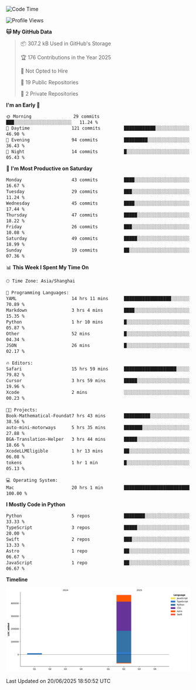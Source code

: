 <!--
**PascalDai/PascalDai** is a ✨ _special_ ✨ repository because its `README.md` (this file) appears on your GitHub profile.

Here are some ideas to get you started:

- 🔭 I’m currently working on ...
- 🌱 I’m currently learning ...
- 👯 I’m looking to collaborate on ...
- 🤔 I’m looking for help with ...
- 💬 Ask me about ...
- 📫 How to reach me: ...
- 😄 Pronouns: ...
- ⚡ Fun fact: ...
-->

<!--START_SECTION:waka-->
![Code Time](http://img.shields.io/badge/Code%20Time-1%2C207%20hrs%2054%20mins-blue)

![Profile Views](http://img.shields.io/badge/Profile%20Views-3-blue)

**🐱 My GitHub Data** 

> 📦 307.2 kB Used in GitHub's Storage 
 > 
> 🏆 176 Contributions in the Year 2025
 > 
> 🚫 Not Opted to Hire
 > 
> 📜 19 Public Repositories 
 > 
> 🔑 2 Private Repositories 
 > 
**I'm an Early 🐤** 

```text
🌞 Morning                29 commits          ███░░░░░░░░░░░░░░░░░░░░░░   11.24 % 
🌆 Daytime                121 commits         ████████████░░░░░░░░░░░░░   46.90 % 
🌃 Evening                94 commits          █████████░░░░░░░░░░░░░░░░   36.43 % 
🌙 Night                  14 commits          █░░░░░░░░░░░░░░░░░░░░░░░░   05.43 % 
```
📅 **I'm Most Productive on Saturday** 

```text
Monday                   43 commits          ████░░░░░░░░░░░░░░░░░░░░░   16.67 % 
Tuesday                  29 commits          ███░░░░░░░░░░░░░░░░░░░░░░   11.24 % 
Wednesday                45 commits          ████░░░░░░░░░░░░░░░░░░░░░   17.44 % 
Thursday                 47 commits          █████░░░░░░░░░░░░░░░░░░░░   18.22 % 
Friday                   26 commits          ███░░░░░░░░░░░░░░░░░░░░░░   10.08 % 
Saturday                 49 commits          █████░░░░░░░░░░░░░░░░░░░░   18.99 % 
Sunday                   19 commits          ██░░░░░░░░░░░░░░░░░░░░░░░   07.36 % 
```


📊 **This Week I Spent My Time On** 

```text
🕑︎ Time Zone: Asia/Shanghai

💬 Programming Languages: 
YAML                     14 hrs 11 mins      ██████████████████░░░░░░░   70.89 % 
Markdown                 3 hrs 4 mins        ████░░░░░░░░░░░░░░░░░░░░░   15.35 % 
Python                   1 hr 10 mins        █░░░░░░░░░░░░░░░░░░░░░░░░   05.87 % 
Other                    52 mins             █░░░░░░░░░░░░░░░░░░░░░░░░   04.34 % 
JSON                     26 mins             █░░░░░░░░░░░░░░░░░░░░░░░░   02.17 % 

🔥 Editors: 
Safari                   15 hrs 59 mins      ████████████████████░░░░░   79.82 % 
Cursor                   3 hrs 59 mins       █████░░░░░░░░░░░░░░░░░░░░   19.96 % 
Xcode                    2 mins              ░░░░░░░░░░░░░░░░░░░░░░░░░   00.23 % 

🐱‍💻 Projects: 
Book-Mathematical-Foundat7 hrs 43 mins       ██████████░░░░░░░░░░░░░░░   38.56 % 
auto-mini-motorways      5 hrs 35 mins       ███████░░░░░░░░░░░░░░░░░░   27.88 % 
BGA-Translation-Helper   3 hrs 44 mins       █████░░░░░░░░░░░░░░░░░░░░   18.66 % 
XcodeLLMEligible         1 hr 13 mins        ██░░░░░░░░░░░░░░░░░░░░░░░   06.08 % 
tokens                   1 hr 1 min          █░░░░░░░░░░░░░░░░░░░░░░░░   05.13 % 

💻 Operating System: 
Mac                      20 hrs 1 min        █████████████████████████   100.00 % 
```

**I Mostly Code in Python** 

```text
Python                   5 repos             ████████░░░░░░░░░░░░░░░░░   33.33 % 
TypeScript               3 repos             █████░░░░░░░░░░░░░░░░░░░░   20.00 % 
Swift                    2 repos             ███░░░░░░░░░░░░░░░░░░░░░░   13.33 % 
Astro                    1 repo              ██░░░░░░░░░░░░░░░░░░░░░░░   06.67 % 
JavaScript               1 repo              ██░░░░░░░░░░░░░░░░░░░░░░░   06.67 % 
```



**Timeline**

![Lines of Code chart](https://raw.githubusercontent.com/PascalDai/PascalDai/main/assets/bar_graph.png)


 Last Updated on 20/06/2025 18:50:52 UTC
<!--END_SECTION:waka-->
